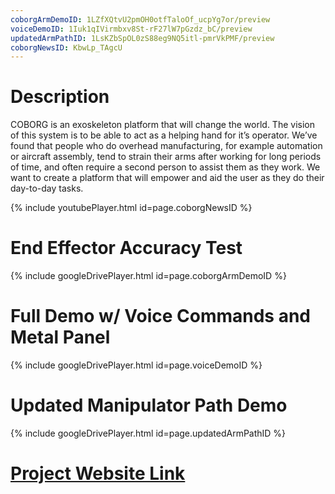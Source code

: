 ```yaml
---
coborgArmDemoID: 1LZfXQtvU2pmOH0otfTaloOf_ucpYg7or/preview
voiceDemoID: 1Iuk1qIVirmbxv8St-rF27lW7pGzdz_bC/preview
updatedArmPathID: 1LsKZbSpOL0zS88eg9NQ5itl-pmrVkPMF/preview
coborgNewsID: KbwLp_TAgcU
---
```


# Description
COBORG is an exoskeleton platform that will change the world. The vision of this system is to be able to act as a helping hand for it’s operator. We’ve found that people who do overhead manufacturing, for example automation or aircraft assembly, tend to strain their arms after working for long periods of time, and often require a second person to assist them as they work. We want to create a platform that will empower and aid the user as they do their day-to-day tasks.

{% include youtubePlayer.html id=page.coborgNewsID %}

# End Effector Accuracy Test
{% include googleDrivePlayer.html id=page.coborgArmDemoID %}

# Full Demo w/ Voice Commands and Metal Panel
{% include googleDrivePlayer.html id=page.voiceDemoID %}

# Updated Manipulator Path Demo
{% include googleDrivePlayer.html id=page.updatedArmPathID %}

# [Project Website Link](https://mrsdprojects.ri.cmu.edu/2021teamc/)
